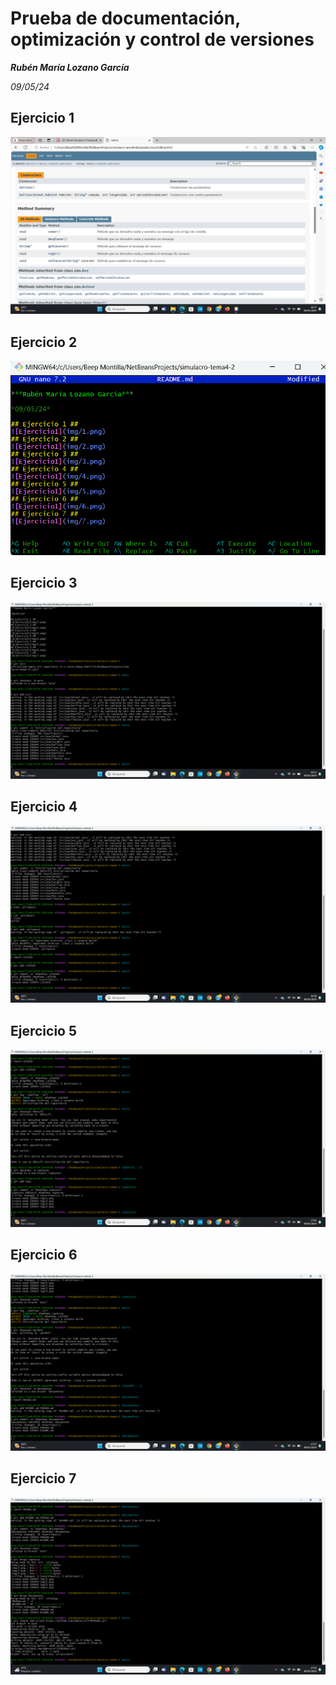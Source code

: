 # Prueba de documentación, optimización y control de versiones #

***Rubén María Lozano García***

*09/05/24*

## Ejercicio 1 ##
![Ejercicio1](img/1.png)
## Ejercicio 2 ##
![Ejercicio1](img/2.png)
## Ejercicio 3 ##
![Ejercicio1](img/3.png)
## Ejercicio 4 ##
![Ejercicio1](img/4.png)
## Ejercicio 5 ##
![Ejercicio1](img/5.png)
## Ejercicio 6 ##
![Ejercicio1](img/6.png)
## Ejercicio 7 ##
![Ejercicio1](img/7.png)
